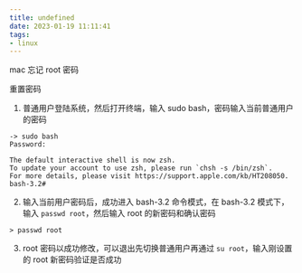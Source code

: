 ```yaml
---
title: undefined
date: 2023-01-19 11:11:41
tags:
- linux
---
```


mac 忘记 root 密码

重置密码

1. 普通用户登陆系统，然后打开终端，输入 sudo bash，密码输入当前普通用户的密码

```
-> sudo bash
Password:

The default interactive shell is now zsh.
To update your account to use zsh, please run `chsh -s /bin/zsh`.
For more details, please visit https://support.apple.com/kb/HT208050.
bash-3.2# 
```

2. 输入当前用户密码后，成功进入 bash-3.2 命令模式，在 bash-3.2 模式下，输入 `passwd root`，然后输入 root 的新密码和确认密码

```
> passwd root
```

3. root 密码以成功修改，可以退出先切换普通用户再通过 `su root`，输入刚设置的 root 新密码验证是否成功

